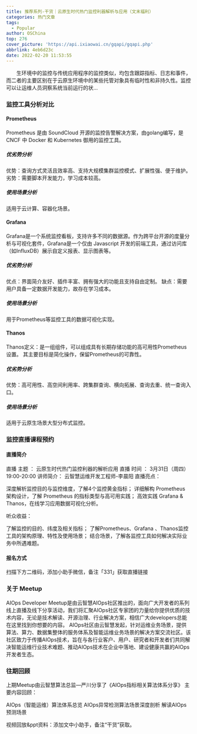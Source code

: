 ```yaml
---
title: 推荐系列-干货｜云原生时代热门监控利器解析与应用（文末福利）
categories: 热门文章
tags:
  - Popular
author: OSChina
top: 276
cover_picture: 'https://api.ixiaowai.cn/gqapi/gqapi.php'
abbrlink: 4eb6d23c
date: 2022-02-20 11:53:55
---
```


&emsp;&emsp;生环境中的监控与传统应用程序的监控类似，均包含跟踪指标、日志和事件，而二者的主要区别在于云原生环境中的某些托管对象具有临时性和非持久性。监控可以让运维人员洞察系统当前运行的状...
<!-- more -->

                                                                                                                    
### 监控工具分析对比 
#### Prometheus 
Prometheus 是由 SoundCloud 开源的监控告警解决方案，由golang编写，是 CNCF 中 Docker 和 Kubernetes 御用的监控工具。 
 
##### 优劣势分析 
优势：查询方式灵活且效率高、支持大规模集群监控模式、扩展性强、便于维护。 
劣势：需要脚本开发能力，学习成本较高。 
##### 使用场景分析 
 
 适用于云计算、容器化场景。 
 
#### Grafana 
Grafana是一个系统监控看板，支持许多不同的数据源。作为跨平台开源的度量分析与可视化套件，Grafana是一个仅由 Javascript 开发的前端工具，通过访问库（如InfluxDB）展示自定义报表、显示图表等。 
 
##### 优劣势分析 
优点：界面简介友好、插件丰富、拥有强大的功能且支持自由定制。 
缺点：需要用户具备一定数据开发能力，故存在学习成本。 
##### 使用场景分析 
 
 用于Prometheus等监控工具的数据可视化实现。 
 
#### Thanos 
Thanos定义：是一组组件，可以组成具有长期存储功能的高可用性Prometheus设置。 其主要目标是简化操作，保留Prometheus的可靠性。 
 
##### 优劣势分析 
优势：高可用性、高空间利用率、跨集群查询、横向拓展、查询去重、统一查询入口。 
##### 使用场景分析 
适用于云原生场景大型分布式监控。 
### 监控直播课程预约 
#### 直播简介 
直播 主题 ： 云原生时代热门监控利器的解析应用 
直播 时间 ： 3月31日（周四）19:00-20:00 
讲师简介： 云智慧运维开发工程师-李晨阳 
直播亮点： 
 
 深度解析监控目的与监控维度，了解4个监控黄金指标； 
 详细解构 Prometheus 架构设计，了解 Prometheus 的指标类型与高可用实践； 
 高效实践 Grafana & Thanos，在线学习应用数据可视化分析。 
 
听众收益： 
 
 了解监控的目的、纬度及相关指标； 
 了解Prometheus、Grafana 、Thanos监控工具的架构原理、特性及使用场景； 
 结合场景，了解各监控工具如何解决实际业务中所遇难题。 
 
#### 报名方式 
扫描下方二维码，添加小助手微信，备注「331」获取直播链接 
 
### 关于 Meetup 
AIOps Developer Meetup是由云智慧AIOps社区推出的，面向广大开发者的系列线上直播及线下分享活动，我们将汇聚AIOps社区专家团的力量给你提供优质的技术内容，无论是技术解读、开源治理、行业解决方案，相信广大developers总能在这里找到你想要的内容。 
AIOps社区由云智慧发起，针对运维业务场景，提供算法、算力、数据集整体的服务体系及智能运维业务场景的解决方案交流社区。该社区致力于传播AIOps技术，旨在与各行业客户、用户、研究者和开发者们共同解决智能运维行业技术难题、推动AIOps技术在企业中落地、建设健康共赢的AIOps开发者生态。 
### 往期回顾 
上期Meetup由云智慧算法总监—严川分享了《AIOps指标相关算法体系分享》 主要内容回顾： 
 
 AIOps（智能运维）算法体系总览 
 AIOps异常检测算法场景深度剖析 
 解读AIOps预测场景 
 
视频回放&ppt资料：添加文中小助手，备注“干货”获取。
                                        